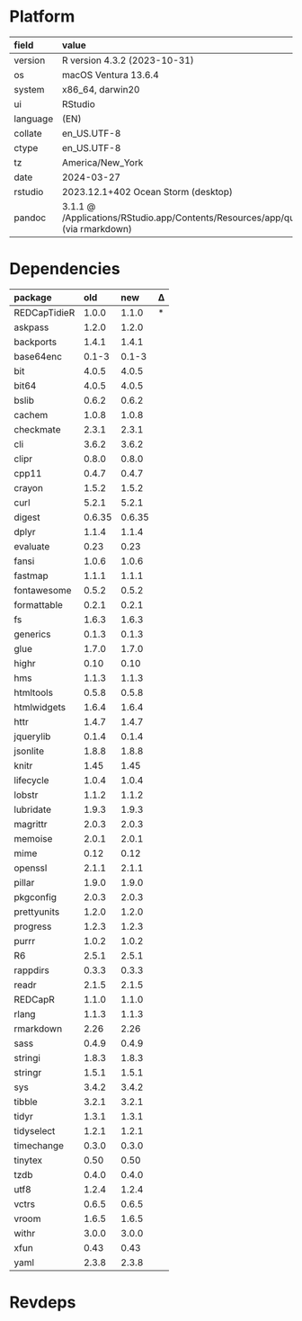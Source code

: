 # Platform

|field    |value                                                                                      |
|:--------|:------------------------------------------------------------------------------------------|
|version  |R version 4.3.2 (2023-10-31)                                                               |
|os       |macOS Ventura 13.6.4                                                                       |
|system   |x86_64, darwin20                                                                           |
|ui       |RStudio                                                                                    |
|language |(EN)                                                                                       |
|collate  |en_US.UTF-8                                                                                |
|ctype    |en_US.UTF-8                                                                                |
|tz       |America/New_York                                                                           |
|date     |2024-03-27                                                                                 |
|rstudio  |2023.12.1+402 Ocean Storm (desktop)                                                        |
|pandoc   |3.1.1 @ /Applications/RStudio.app/Contents/Resources/app/quarto/bin/tools/ (via rmarkdown) |

# Dependencies

|package      |old    |new    |Δ  |
|:------------|:------|:------|:--|
|REDCapTidieR |1.0.0  |1.1.0  |*  |
|askpass      |1.2.0  |1.2.0  |   |
|backports    |1.4.1  |1.4.1  |   |
|base64enc    |0.1-3  |0.1-3  |   |
|bit          |4.0.5  |4.0.5  |   |
|bit64        |4.0.5  |4.0.5  |   |
|bslib        |0.6.2  |0.6.2  |   |
|cachem       |1.0.8  |1.0.8  |   |
|checkmate    |2.3.1  |2.3.1  |   |
|cli          |3.6.2  |3.6.2  |   |
|clipr        |0.8.0  |0.8.0  |   |
|cpp11        |0.4.7  |0.4.7  |   |
|crayon       |1.5.2  |1.5.2  |   |
|curl         |5.2.1  |5.2.1  |   |
|digest       |0.6.35 |0.6.35 |   |
|dplyr        |1.1.4  |1.1.4  |   |
|evaluate     |0.23   |0.23   |   |
|fansi        |1.0.6  |1.0.6  |   |
|fastmap      |1.1.1  |1.1.1  |   |
|fontawesome  |0.5.2  |0.5.2  |   |
|formattable  |0.2.1  |0.2.1  |   |
|fs           |1.6.3  |1.6.3  |   |
|generics     |0.1.3  |0.1.3  |   |
|glue         |1.7.0  |1.7.0  |   |
|highr        |0.10   |0.10   |   |
|hms          |1.1.3  |1.1.3  |   |
|htmltools    |0.5.8  |0.5.8  |   |
|htmlwidgets  |1.6.4  |1.6.4  |   |
|httr         |1.4.7  |1.4.7  |   |
|jquerylib    |0.1.4  |0.1.4  |   |
|jsonlite     |1.8.8  |1.8.8  |   |
|knitr        |1.45   |1.45   |   |
|lifecycle    |1.0.4  |1.0.4  |   |
|lobstr       |1.1.2  |1.1.2  |   |
|lubridate    |1.9.3  |1.9.3  |   |
|magrittr     |2.0.3  |2.0.3  |   |
|memoise      |2.0.1  |2.0.1  |   |
|mime         |0.12   |0.12   |   |
|openssl      |2.1.1  |2.1.1  |   |
|pillar       |1.9.0  |1.9.0  |   |
|pkgconfig    |2.0.3  |2.0.3  |   |
|prettyunits  |1.2.0  |1.2.0  |   |
|progress     |1.2.3  |1.2.3  |   |
|purrr        |1.0.2  |1.0.2  |   |
|R6           |2.5.1  |2.5.1  |   |
|rappdirs     |0.3.3  |0.3.3  |   |
|readr        |2.1.5  |2.1.5  |   |
|REDCapR      |1.1.0  |1.1.0  |   |
|rlang        |1.1.3  |1.1.3  |   |
|rmarkdown    |2.26   |2.26   |   |
|sass         |0.4.9  |0.4.9  |   |
|stringi      |1.8.3  |1.8.3  |   |
|stringr      |1.5.1  |1.5.1  |   |
|sys          |3.4.2  |3.4.2  |   |
|tibble       |3.2.1  |3.2.1  |   |
|tidyr        |1.3.1  |1.3.1  |   |
|tidyselect   |1.2.1  |1.2.1  |   |
|timechange   |0.3.0  |0.3.0  |   |
|tinytex      |0.50   |0.50   |   |
|tzdb         |0.4.0  |0.4.0  |   |
|utf8         |1.2.4  |1.2.4  |   |
|vctrs        |0.6.5  |0.6.5  |   |
|vroom        |1.6.5  |1.6.5  |   |
|withr        |3.0.0  |3.0.0  |   |
|xfun         |0.43   |0.43   |   |
|yaml         |2.3.8  |2.3.8  |   |

# Revdeps

